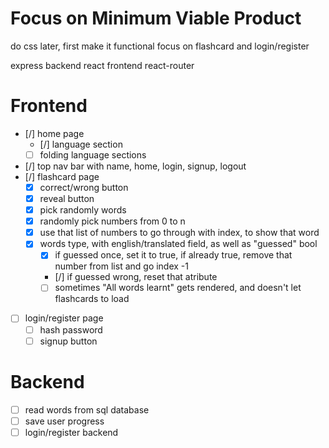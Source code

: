 # Focus on Minimum Viable Product
do css later, first make it functional
focus on flashcard
and login/register

express backend
react frontend
react-router

# Frontend
- [/] home page
    - [/] language section
    - [ ] folding language sections
- [/] top nav bar with name, home, login, signup, logout
- [/] flashcard page
    - [x] correct/wrong button
    - [x] reveal button
    - [x] pick randomly words
    - [x] randomly pick numbers from 0 to n
    - [x] use that list of numbers to go through with index, to show that word
    - [x] words type, with english/translated field, as well as "guessed" bool
        - [x] if guessed once, set it to true, if already true, remove that number from list and go index -1
        - [/] if guessed wrong, reset that atribute
        - [ ] sometimes "All words learnt" gets rendered, and doesn't let flashcards to load
- [ ] login/register page
    - [ ] hash password
    - [ ] signup button

# Backend
- [ ] read words from sql database
- [ ] save user progress
- [ ] login/register backend
